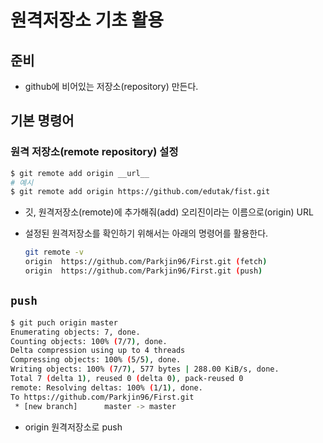 # 원격저장소 기초 활용

## 준비

* github에 비어있는 저장소(repository) 만든다.

## 기본 명령어

### 원격 저장소(remote repository) 설정

```bash
$ git remote add origin __url__
# 예시
$ git remote add origin https://github.com/edutak/fist.git
```

* 깃, 원격저장소(remote)에 추가해줘(add) 오리진이라는 이름으로(origin) URL

* 설정된 원격저장소를 확인하기 위해서는 아래의 명령어를 활용한다.

  ```bash
  git remote -v
  origin  https://github.com/Parkjin96/First.git (fetch)
  origin  https://github.com/Parkjin96/First.git (push)
  ```

## `push`

```bash
$ git puch origin master
Enumerating objects: 7, done.
Counting objects: 100% (7/7), done.
Delta compression using up to 4 threads
Compressing objects: 100% (5/5), done.
Writing objects: 100% (7/7), 577 bytes | 288.00 KiB/s, done.
Total 7 (delta 1), reused 0 (delta 0), pack-reused 0
remote: Resolving deltas: 100% (1/1), done.
To https://github.com/Parkjin96/First.git
 * [new branch]      master -> master
```

* origin 원격저장소로 push
